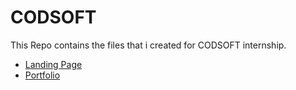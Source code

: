 # CODSOFT
This Repo contains the files that i created for CODSOFT internship.<br>
<ul>
<li><a href="Landing Page/index.html">Landing Page</a></li>
  <li><a href="Portfolio/index.html">Portfolio</a></li>
</ul>
